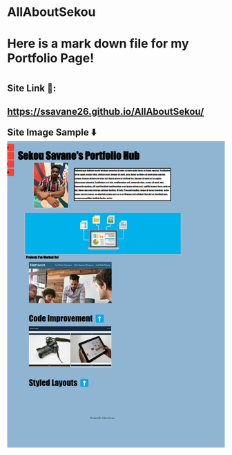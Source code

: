 # AllAboutSekou
<h1> Here is a mark down file for my Portfolio Page!<h1>
<h2> Site Link 🔗: <h2>  

<a href= https://ssavane26.github.io/AllAboutSekou/>https://ssavane26.github.io/AllAboutSekou/</a>

Site Image Sample ⬇️
<img src= "assets\images\AllAboutSekou.png"> 
